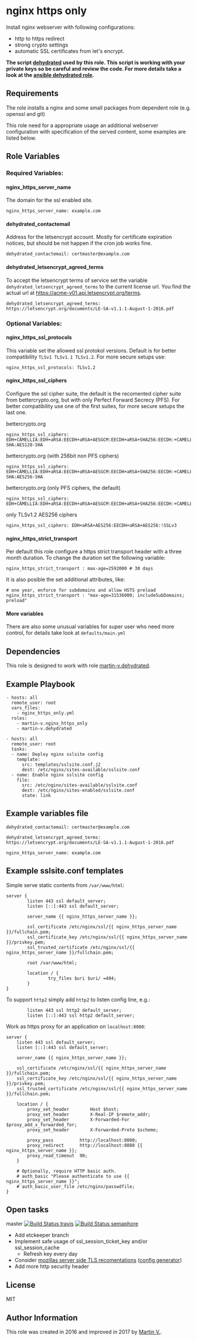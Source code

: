 nginx https only
================

Install nginx webserver with following configurations:
* http to https redirect
* strong crypto settings
* automatic SSL certificates from let's encrypt.


**The script [dehydrated](https://github.com/lukas2511/dehydrated)
used by this role. This script is working with your private keys so be careful
and review the code. For more details take a look at the
[ansible dehydrated role](https://github.com/martin-v/ansible-dehydrated).**


Requirements
------------

The role installs a nginx and some small packages from dependent role (e.g. openssl and git)

This role need for a appropriate usage an additional webserver configuration
with specification of the served content, some examples are listed below.


Role Variables
--------------

### Required Variables:

#### nginx_https_server_name

The domain for the ssl enabled site.

    nginx_https_server_name: example.com


#### dehydrated_contactemail

Address for the letsencrypt account. Mostly for certificate expiration notices,
but should be not happen if the cron job works fine.

    dehydrated_contactemail: certmaster@example.com


#### dehydrated_letsencrypt_agreed_terms

To accept the letsencrypt terms of service set the variable
`dehydrated_letsencrypt_agreed_terms` to the current license url.
You find the actual url at https://acme-v01.api.letsencrypt.org/terms.

    dehydrated_letsencrypt_agreed_terms: https://letsencrypt.org/documents/LE-SA-v1.1.1-August-1-2016.pdf


### Optional Variables:

#### nginx_https_ssl_protocols

This variable set the allowed ssl protokol versions. Default is for better compatibility `TLSv1 TLSv1.1 TLSv1.2`.
For more secure setups use:

    nginx_https_ssl_protocols: TLSv1.2


#### nginx_https_ssl_ciphers

Configure the ssl cipher suite, the default is the recomented cipher suite from bettercrypto.org, but with only
Perfect Forward Secrecy (PFS). For better compatibility use one of the first suites, for more secure setups the last
one.

bettercrypto.org

    nginx_https_ssl_ciphers: EDH+CAMELLIA:EDH+aRSA:EECDH+aRSA+AESGCM:EECDH+aRSA+SHA256:EECDH:+CAMELLIA128:+AES128:+SSLv3:!aNULL:!eNULL:!LOW:!3DES:!MD5:!EXP:!PSK:!DSS:!RC4:!SEED:!IDEA:!ECDSA:kEDH:CAMELLIA128-SHA:AES128-SHA

bettercrypto.org (with 256bit non PFS ciphers)

    nginx_https_ssl_ciphers: EDH+CAMELLIA:EDH+aRSA:EECDH+aRSA+AESGCM:EECDH+aRSA+SHA256:EECDH:+CAMELLIA128:+AES128:+SSLv3:!aNULL:!eNULL:!LOW:!3DES:!MD5:!EXP:!PSK:!DSS:!RC4:!SEED:!IDEA:!ECDSA:kEDH:CAMELLIA256-SHA:AES256-SHA

bettercrypto.org (only PFS ciphers, the default)

    nginx_https_ssl_ciphers: EDH+CAMELLIA:EDH+aRSA:EECDH+aRSA+AESGCM:EECDH+aRSA+SHA256:EECDH:+CAMELLIA128:+AES128:+SSLv3:!aNULL:!eNULL:!LOW:!3DES:!MD5:!EXP:!PSK:!DSS:!RC4:!SEED:!IDEA:!ECDSA

only TLSv1.2 AES256 ciphers

    nginx_https_ssl_ciphers: EDH+aRSA+AES256:EECDH+aRSA+AES256:!SSLv3


#### nginx_https_strict_transport

Per default this role configure a https strict transport header with a three month duration. To change the duration set the following variable:

    nginx_https_strict_transport : max-age=2592000 # 30 days

It is also posible the set additional attributes, like:

    # one year, enforce for subdomains and allow HSTS preload
    nginx_https_strict_transport : "max-age=31536000; includeSubDomains; preload"

#### More variables

There are also some unusual variables for super user who need more control,
for details take look at `defaults/main.yml`


Dependencies
------------

This role is designed to work with role [martin-v.dehydrated](https://github.com/martin-v/ansible-dehydrated).


Example Playbook
----------------

    - hosts: all
      remote_user: root
      vars_files:
        - nginx_https_only.yml
      roles:
        - martin-v.nginx_https_only
        - martin-v.dehydrated

    - hosts: all
      remote_user: root
      tasks:
      - name: Deploy nginx sslsite config
        template:
          src: templates/sslsite.conf.j2
          dest: /etc/nginx/sites-available/sslsite.conf
      - name: Enable nginx sslsite config
        file:
          src: /etc/nginx/sites-available/sslsite.conf
          dest: /etc/nginx/sites-enabled/sslsite.conf
          state: link


Example variables file
----------------------

    dehydrated_contactemail: certmaster@example.com

    dehydrated_letsencrypt_agreed_terms: https://letsencrypt.org/documents/LE-SA-v1.1.1-August-1-2016.pdf

    nginx_https_server_name: example.com


Example sslsite.conf templates
------------------------------

Simple serve static contents from `/var/www/html`:

    server {
            listen 443 ssl default_server;
            listen [::]:443 ssl default_server;

            server_name {{ nginx_https_server_name }};

            ssl_certificate /etc/nginx/ssl/{{ nginx_https_server_name }}/fullchain.pem;
            ssl_certificate_key /etc/nginx/ssl/{{ nginx_https_server_name }}/privkey.pem;
            ssl_trusted_certificate /etc/nginx/ssl/{{ nginx_https_server_name }}/fullchain.pem;

            root /var/www/html;

            location / {
                    try_files $uri $uri/ =404;
            }
    }

To support `http2` simply add `http2` to listen config line, e.g.:

            listen 443 ssl http2 default_server;
            listen [::]:443 ssl http2 default_server;


Work as https proxy for an application on `localhost:8080`:

    server {
        listen 443 ssl default_server;
        listen [::]:443 ssl default_server;

        server_name {{ nginx_https_server_name }};

        ssl_certificate /etc/nginx/ssl/{{ nginx_https_server_name }}/fullchain.pem;
        ssl_certificate_key /etc/nginx/ssl/{{ nginx_https_server_name }}/privkey.pem;
        ssl_trusted_certificate /etc/nginx/ssl/{{ nginx_https_server_name }}/fullchain.pem;

        location / {
            proxy_set_header        Host $host;
            proxy_set_header        X-Real-IP $remote_addr;
            proxy_set_header        X-Forwarded-For $proxy_add_x_forwarded_for;
            proxy_set_header        X-Forwarded-Proto $scheme;

            proxy_pass          http://localhost:8080;
            proxy_redirect      http://localhost:8080 {{ nginx_https_server_name }};
            proxy_read_timeout  90;
        }

        # Optionally, require HTTP basic auth.
        # auth_basic "Please authenticate to use {{ nginx_https_server_name }}";
        # auth_basic_user_file /etc/nginx/passwdfile;
    }


Open tasks
----------

master
[![Build Status travis](https://travis-ci.org/martin-v/ansible-nginx_https_only.svg?branch=master)](https://travis-ci.org/martin-v/ansible-nginx_https_only)
[![Build Status semaphore](https://semaphoreci.com/api/v1/martin-v/ansible-nginx_https_only/branches/master/badge.svg)](https://semaphoreci.com/martin-v/ansible-nginx_https_only)


* Add etckeeper branch
* Implement safe usage of ssl_session_ticket_key and/or ssl_session_cache
    * Refresh key every day
* Consider [mozillas server side TLS recomentations](https://wiki.mozilla.org/Security/Server_Side_TLS) ([config generator](https://mozilla.github.io/server-side-tls/ssl-config-generator/))
* Add more http security header


License
-------

MIT

Author Information
------------------

This role was created in 2016 and improved in 2017 by [Martin V.](https://github.com/martin-v).
